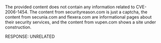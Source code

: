 The provided content does not contain any information related to CVE-2006-1454. The content from securityreason.com is just a captcha, the content from secunia.com and flexera.com are informational pages about their security services, and the content from vupen.com shows a site under construction.

RESPONSE: UNRELATED